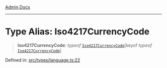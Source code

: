 [Admin Docs](/)

***

# Type Alias: Iso4217CurrencyCode

> **Iso4217CurrencyCode**: *typeof* [`Iso4217CurrencyCode`](../variables/Iso4217CurrencyCode.md)\[keyof *typeof* [`Iso4217CurrencyCode`](../variables/Iso4217CurrencyCode.md)\]

Defined in: [src/types/language.ts:22](https://github.com/PalisadoesFoundation/talawa-admin/blob/main/src/types/language.ts#L22)
